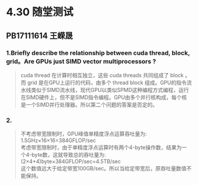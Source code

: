 # 4.30 随堂测试
## PB17111614 王嵘晟
### 1.Briefly describe the relationship between cuda thread, block, grid。Are GPUs just SIMD vector multiprocessors ?
>cuda thread 在计算时相互独立，这些 cuda threads 共同组成了 block 。而 grid 是在GPU上运行的代码，由多个 thread block 组成。GPU的指令流水线类似于SIMD流水线，现代GPU以类似SPMD这种编程方式编程，运行在SIMD硬件上，但不是SIMD指令编程。GPU由多个并行核构成，每个核是一个SIMD并行处理器。所以第二个问题的答案是否定的。
### 2.
>不考虑带宽限制时，GPU峰值单精度浮点运算吞吐量为:  
1.5GHz&times;16&times;16=384GFLOP/sec  
考虑带宽限制时，由于单精度浮点运算时有两个4-byte操作数，结果为一个4-byte数，这就导致总的吞吐量为:  
(2&times;4+4)byte&times;384GFLOP/sec=4.5TB/sec  
这个数值远大于给定带宽100GB/sec。所以当给定带宽后，原吞吐量数值不能保持。